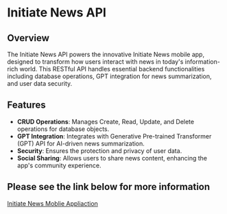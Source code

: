 # Initiate News API

## Overview
The Initiate News API powers the innovative Initiate News mobile app, designed to transform how users interact with news in today's information-rich world. This RESTful API handles essential backend functionalities including database operations, GPT integration for news summarization, and user data security.

## Features
- **CRUD Operations**: Manages Create, Read, Update, and Delete operations for database objects.
- **GPT Integration**: Integrates with Generative Pre-trained Transformer (GPT) API for AI-driven news summarization.
- **Security**: Ensures the protection and privacy of user data.
- **Social Sharing**: Allows users to share news content, enhancing the app's community experience.

## Please see the link below for more information
[Initiate News Moblie Appliaction](https://github.com/Gemnnn/Initiate-News)
